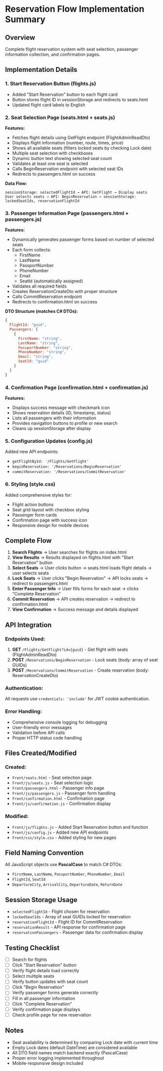 # Reservation Flow Implementation Summary

## Overview
Complete flight reservation system with seat selection, passenger information collection, and confirmation pages.

## Implementation Details

### 1. Start Reservation Button (flights.js)
- Added "Start Reservation" button to each flight card
- Button stores flight ID in sessionStorage and redirects to seats.html
- Updated flight card labels to English

### 2. Seat Selection Page (seats.html + seats.js)
**Features:**
- Fetches flight details using GetFlight endpoint (FlightAdminReadDto)
- Displays flight information (number, route, times, price)
- Shows all available seats (filters locked seats by checking Lock date)
- Multiple seat selection with checkboxes
- Dynamic button text showing selected seat count
- Validates at least one seat is selected
- Calls BeginReservation endpoint with selected seat IDs
- Redirects to passengers.html on success

**Data Flow:**
```
sessionStorage: selectedFlightId → API: GetFlight → Display seats
User selects seats → API: BeginReservation → sessionStorage: lockedSeatIds, reservationFlightId
```

### 3. Passenger Information Page (passengers.html + passengers.js)
**Features:**
- Dynamically generates passenger forms based on number of selected seats
- Each form collects:
  - FirstName
  - LastName
  - PassportNumber
  - PhoneNumber
  - Email
  - SeatId (automatically assigned)
- Validates all required fields
- Creates ReservationCreateDto with proper structure
- Calls CommitReservation endpoint
- Redirects to confirmation.html on success

**DTO Structure (matches C# DTOs):**
```javascript
{
  FlightId: "guid",
  Passengers: [
    {
      FirstName: "string",
      LastName: "string",
      PassportNumber: "string",
      PhoneNumber: "string",
      Email: "string",
      SeatId: "guid"
    }
  ]
}
```

### 4. Confirmation Page (confirmation.html + confirmation.js)
**Features:**
- Displays success message with checkmark icon
- Shows reservation details (ID, timestamp, status)
- Lists all passengers with their information
- Provides navigation buttons to profile or new search
- Cleans up sessionStorage after display

### 5. Configuration Updates (config.js)
Added new API endpoints:
- `getFlightById: '/Flights/GetFlight'`
- `beginReservation: '/Reservations/BeginReservation'`
- `commitReservation: '/Reservations/CommitReservation'`

### 6. Styling (style.css)
Added comprehensive styles for:
- Flight action buttons
- Seat grid layout with checkbox styling
- Passenger form cards
- Confirmation page with success icon
- Responsive design for mobile devices

## Complete Flow

1. **Search Flights** → User searches for flights on index.html
2. **View Results** → Results displayed on flights.html with "Start Reservation" button
3. **Select Seats** → User clicks button → seats.html loads flight details → user selects seats
4. **Lock Seats** → User clicks "Begin Reservation" → API locks seats → redirect to passengers.html
5. **Enter Passenger Info** → User fills forms for each seat → clicks "Complete Reservation"
6. **Commit Reservation** → API creates reservation → redirect to confirmation.html
7. **View Confirmation** → Success message and details displayed

## API Integration

### Endpoints Used:
1. **GET** `/Flights/GetFlight?id={guid}` - Get flight with seats (FlightAdminReadDto)
2. **POST** `/Reservations/BeginReservation` - Lock seats (body: array of seat GUIDs)
3. **POST** `/Reservations/CommitReservation` - Create reservation (body: ReservationCreateDto)

### Authentication:
All requests use `credentials: 'include'` for JWT cookie authentication.

### Error Handling:
- Comprehensive console logging for debugging
- User-friendly error messages
- Validation before API calls
- Proper HTTP status code handling

## Files Created/Modified

### Created:
- `Front/seats.html` - Seat selection page
- `Front/js/seats.js` - Seat selection logic
- `Front/passengers.html` - Passenger info page
- `Front/js/passengers.js` - Passenger form handling
- `Front/confirmation.html` - Confirmation page
- `Front/js/confirmation.js` - Confirmation display

### Modified:
- `Front/js/flights.js` - Added Start Reservation button and function
- `Front/js/config.js` - Added new API endpoints
- `Front/css/style.css` - Added styling for new pages

## Field Naming Convention
All JavaScript objects use **PascalCase** to match C# DTOs:
- `FirstName`, `LastName`, `PassportNumber`, `PhoneNumber`, `Email`
- `FlightId`, `SeatId`
- `DepartureCity`, `ArrivalCity`, `DepartureDate`, `ReturnDate`

## Session Storage Usage
- `selectedFlightId` - Flight chosen for reservation
- `lockedSeatIds` - Array of seat GUIDs locked for reservation
- `reservationFlightId` - Flight ID for CommitReservation
- `reservationResult` - API response for confirmation page
- `reservationPassengers` - Passenger data for confirmation display

## Testing Checklist
- [ ] Search for flights
- [ ] Click "Start Reservation" button
- [ ] Verify flight details load correctly
- [ ] Select multiple seats
- [ ] Verify button updates with seat count
- [ ] Click "Begin Reservation"
- [ ] Verify passenger forms generate correctly
- [ ] Fill in all passenger information
- [ ] Click "Complete Reservation"
- [ ] Verify confirmation page displays
- [ ] Check profile page for new reservation

## Notes
- Seat availability is determined by comparing Lock date with current time
- Empty Lock dates (default DateTime) are considered available
- All DTO field names match backend exactly (PascalCase)
- Proper error logging implemented throughout
- Mobile-responsive design included

